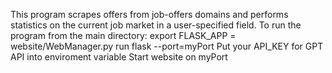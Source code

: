 This program scrapes offers from job-offers domains and performs statistics on the current job market in a user-specified field.
To run the program from the main directory:
export FLASK_APP = website/WebManager.py
run flask --port=myPort
Put your API_KEY for GPT API into enviroment variable 
Start website on myPort
